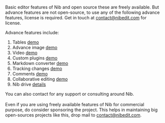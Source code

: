 Basic editor features of Nib and open source these are freely available. But advance features are not open-source, to use any of the following advance features, license is required. Get in touch at <a href="mailto:contact@nibedit.com" >contact@nibedit.com</a> for license.

Advance features include:

1. Tables <a href="#/Advance%20Features/Tables">demo</a>
2. Advance image <a href="#/Advance%20Features/AdvImages">demo</a>
3. Video <a href="#/Advance%20Features/Video">demo</a>
4. Custom plugins <a href="#/Advance%20Features/CustomPlugin">demo</a>
5. Markdown converter <a href="#/Advance%20Features/MarkdownConverterComponent">demo</a>
6. Tracking changes <a href="#/Advance%20Features/Track">demo</a>
7. Comments <a href="#/Advance%20Features/Comment">demo</a>
8. Collaborative editing <a href="#/Advance%20Features/Collab">demo</a>
9. Nib drive <a href="#/Nib%20Drive">details</a>

You can also contact for any support or consulting around Nib.
<br />
<br />
Even if you are using freely available features of Nib for commercial purpose, do consider sponsoring the project. This helps in maintaining big open-sources projects like this, drop mail to <a href="mailto:contact@nibedit.com" >contact@nibedit.com</a>.
